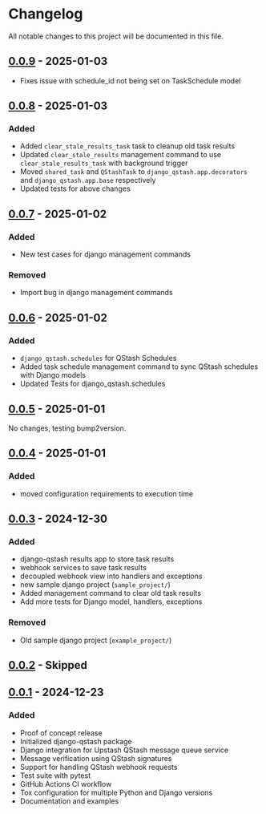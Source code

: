 # Changelog

All notable changes to this project will be documented in this file.


## [0.0.9] - 2025-01-03

- Fixes issue with schedule_id not being set on TaskSchedule model

## [0.0.8] - 2025-01-03

### Added
- Added `clear_stale_results_task` task to cleanup old task results
- Updated `clear_stale_results` management command to use `clear_stale_results_task` with background trigger
- Moved `shared_task` and `QStashTask` to `django_qstash.app.decorators` and `django_qstash.app.base` respectively
- Updated tests for above changes

## [0.0.7] - 2025-01-02

### Added
- New test cases for django management commands

### Removed
- Import bug in django management commands

## [0.0.6] - 2025-01-02

### Added
- `django_qstash.schedules` for QStash Schedules
- Added task schedule management command to sync QStash schedules with Django models
- Updated Tests for django_qstash.schedules

## [0.0.5] - 2025-01-01

No changes, testing bump2version.

## [0.0.4] - 2025-01-01

### Added
- moved configuration requirements to execution time


## [0.0.3] - 2024-12-30

### Added
- django-qstash results app to store task results
- webhook services to save task results
- decoupled webhook view into handlers and exceptions
- new sample django project (`sample_project/`)
- Added management command to clear old task results
- Add more tests for Django model, handlers, exceptions

### Removed
- Old sample django project (`example_project/`)

## [0.0.2] - Skipped

## [0.0.1] - 2024-12-23

### Added
- Proof of concept release
- Initialized django-qstash package
- Django integration for Upstash QStash message queue service
- Message verification using QStash signatures
- Support for handling QStash webhook requests
- Test suite with pytest
- GitHub Actions CI workflow
- Tox configuration for multiple Python and Django versions
- Documentation and examples

[0.0.9]: https://github.com/jmitchel3/django-qstash/compare/v0.0.9...HEAD
[0.0.8]: https://github.com/jmitchel3/django-qstash/compare/v0.0.8...v0.0.9
[0.0.7]: https://github.com/jmitchel3/django-qstash/compare/v0.0.7...v0.0.8
[0.0.6]: https://github.com/jmitchel3/django-qstash/compare/v0.0.6...v0.0.7
[0.0.5]: https://github.com/jmitchel3/django-qstash/compare/v0.0.5...v0.0.6
[0.0.4]: https://github.com/jmitchel3/django-qstash/compare/v0.0.4...v0.0.5
[0.0.3]: https://github.com/jmitchel3/django-qstash/compare/v0.0.3...v0.0.4
[0.0.2]: https://github.com/jmitchel3/django-qstash/compare/v0.0.2...v0.0.3
[0.0.1]: https://github.com/jmitchel3/django-qstash/compare/v0.0.1...v0.0.2
